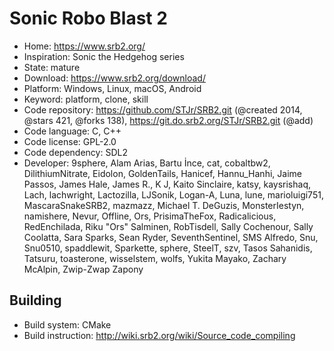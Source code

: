 # Sonic Robo Blast 2

- Home: https://www.srb2.org/
- Inspiration: Sonic the Hedgehog series
- State: mature
- Download: https://www.srb2.org/download/
- Platform: Windows, Linux, macOS, Android
- Keyword: platform, clone, skill
- Code repository: https://github.com/STJr/SRB2.git (@created 2014, @stars 421, @forks 138), https://git.do.srb2.org/STJr/SRB2.git (@add)
- Code language: C, C++
- Code license: GPL-2.0
- Code dependency: SDL2
- Developer: 9sphere, Alam Arias, Bartu İnce, cat, cobaltbw2, DilithiumNitrate, Eidolon, GoldenTails, Hanicef, Hannu_Hanhi, Jaime Passos, James Hale, James R., K J, Kaito Sinclaire, katsy, kaysrishaq, Lach, lachwright, Lactozilla, LJSonik, Logan-A, Luna, lune, marioluigi751, MascaraSnakeSRB2, mazmazz, Michael T. DeGuzis, MonsterIestyn, namishere, Nevur, Offline, Ors, PrisimaTheFox, Radicalicious, RedEnchilada, Riku "Ors" Salminen, RobTisdell, Sally Cochenour, Sally Coolatta, Sara Sparks, Sean Ryder, SeventhSentinel, SMS Alfredo, Snu, Snu0510, spaddlewit, Sparkette, sphere, SteelT, szv, Tasos Sahanidis, Tatsuru, toasterone, wisselstem, wolfs, Yukita Mayako, Zachary McAlpin, Zwip-Zwap Zapony

## Building

- Build system: CMake
- Build instruction: http://wiki.srb2.org/wiki/Source_code_compiling
